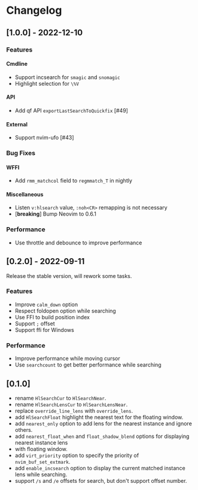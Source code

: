 # Changelog

## [1.0.0] - 2022-12-10

### Features

#### Cmdline

- Support incsearch for `smagic` and `snomagic`
- Highlight selection for `\%V`

#### API

- Add qf API `exportLastSearchToQuickfix` [#49]

#### External

- Support nvim-ufo [#43]

### Bug Fixes

#### WFFI

- Add `rmm_matchcol` field to `regmmatch_T` in nightly

#### Miscellaneous

- Listen `v:hlsearch` value, `:noh<CR>` remapping is not necessary
- [**breaking**] Bump Neovim to 0.6.1

### Performance

- Use throttle and debounce to improve performance

## [0.2.0] - 2022-09-11

Release the stable version, will rework some tasks.

### Features

- Improve `calm_down` option
- Respect foldopen option while searching
- Use FFI to build position index
- Support `;` offset
- Support ffi for Windows

### Performance

- Improve performance while moving cursor
- Use `searchcount` to get better performance while searching

## [0.1.0]

- rename `HlSearchCur` to `HlSearchNear`.
- rename `HlSearchLensCur` to `HlSearchLensNear`.
- replace `override_line_lens` with `override_lens`.
- add `HlSearchFloat` highlight the nearest text for the floating window.
- add `nearest_only` option to add lens for the nearest instance and ignore others.
- add `nearest_float_when` and `float_shadow_blend` options for displaying nearest instance lens
- with floating window.
- add `virt_priority` option to specify the priority of `nvim_buf_set_extmark`.
- add `enable_incsearch` option to display the current matched instance lens while searching.
- support `/s` and `/e` offsets for search, but don't support offset number.
